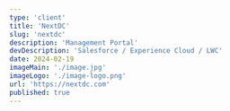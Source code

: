 ```yaml
---
type: 'client'
title: 'NextDC'
slug: 'nextdc'
description: 'Management Portal'
devDescription: 'Salesforce / Experience Cloud / LWC'
date: 2024-02-19
imageMain: './image.jpg'
imageLogo: './image-logo.png'
url: 'https://nextdc.com'
published: true
---
```

